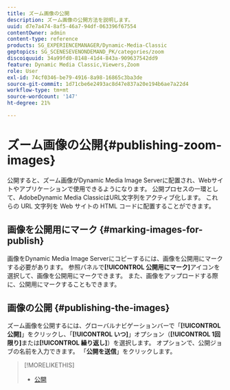 ```yaml
---
title: ズーム画像の公開
description: ズーム画像の公開方法を説明します。
uuid: d7e7a474-8af5-46a7-94df-063396f67554
contentOwner: admin
content-type: reference
products: SG_EXPERIENCEMANAGER/Dynamic-Media-Classic
geptopics: SG_SCENESEVENONDEMAND_PK/categories/zoom
discoiquuid: 34a99fd0-8148-41d4-843a-909637542dd9
feature: Dynamic Media Classic,Viewers,Zoom
role: User
exl-id: 74cf0346-be79-4916-8a98-16865c3ba3de
source-git-commit: 1d71cbe6e2493ac8d47e837a20e194b6ae7a22d4
workflow-type: tm+mt
source-wordcount: '147'
ht-degree: 21%

---
```


# ズーム画像の公開{#publishing-zoom-images}

公開すると、ズーム画像がDynamic Media Image Serverに配置され、Webサイトやアプリケーションで使用できるようになります。 公開プロセスの一環として、AdobeDynamic Media ClassicはURL文字列をアクティブ化します。 これらの URL 文字列を Web サイトの HTML コードに配置することができます。

## 画像を公開用にマーク {#marking-images-for-publish}

画像をDynamic Media Image Serverにコピーするには、画像を公開用にマークする必要があります。 参照パネルで&#x200B;**[!UICONTROL 公開用にマーク]**&#x200B;アイコンを選択して、画像を公開用にマークできます。 また、画像をアップロードする際に、公開用にマークすることもできます。

## 画像の公開 {#publishing-the-images}

ズーム画像を公開するには、グローバルナビゲーションバーで「**[!UICONTROL 公開]**」をクリックし、「**[!UICONTROL いつ]**」オプション（**[!UICONTROL 1回限り]**&#x200B;または&#x200B;**[!UICONTROL 繰り返し]**）を選択します。 オプションで、公開ジョブの名前を入力できます。 「**公開を送信**」をクリックします。

>[!MORELIKETHIS]
>
>* [公開](publishing-files.md#publishing_files)


